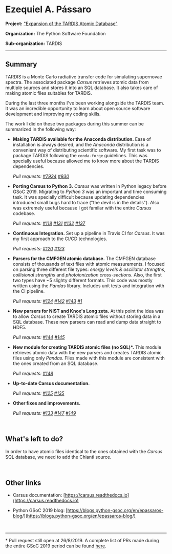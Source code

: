 # Ezequiel A. Pássaro

**Project:** ["Expansion of the TARDIS Atomic Database"](https://summerofcode.withgoogle.com/projects/#5625658653278208)

**Organization:** The Python Software Foundation

**Sub-organization:** TARDIS

---

## Summary

TARDIS is a Monte Carlo radiative transfer code for simulating supernovae spectra. The associated package _Carsus_ retrieves atomic data from multiple sources and stores it into an SQL database. It also takes care of making atomic files suitables for TARDIS. 

During the last three months I've been working alongside the TARDIS team. It was an incredible opportunity to learn about open source software development and improving my coding skills.

The work I did on these two packages during this summer can be summarized in the following way:

- **Making TARDIS available for the Anaconda distribution.** Ease of installation is always desired, and the _Anaconda_ distribution is a convenient way of distributing scientific software. My first task was to package TARDIS following the `conda-forge` guidelines. This was specially useful because allowed me to know more about the TARDIS dependencies.

    _Pull requests: [#7934](https://github.com/conda-forge/staged-recipes/pull/7934) [#930](https://github.com/tardis-sn/tardis/pull/930)_

- **Porting Carsus to Python 3.** _Carsus_ was written in Python legacy before GSoC 2019. Migrating to _Python 3_ was an important and time consuming task. It was specially difficult because updating dependencies introduced small bugs hard to trace ("the devil is in the details"). Also was extremely useful because I got familar with the entire _Carsus_ codebase.
    
    _Pull requests: [#118](https://github.com/tardis-sn/carsus/pull/118) [#131](https://github.com/tardis-sn/carsus/pull/131) [#132](https://github.com/tardis-sn/carsus/pull/132) [#137](https://github.com/tardis-sn/carsus/pull/137)_

- **Continuous Integration.** Set up a pipeline in Travis CI for _Carsus_. It was my first approach to the CI/CD technologies.

    _Pull requests: [#120](https://github.com/tardis-sn/carsus/pull/120) [#123](https://github.com/tardis-sn/carsus/pull/123)_

- **Parsers for the CMFGEN atomic database.** The CMFGEN database consists of thousands of text files with atomic measurements. I focused on parsing three different file types: _energy levels & oscillator strengths_, _collisional strengths_ and _photoionization cross-sections_. Also, the first two types have ~5 slighty different formats. This code was mostly written using the _Pandas_ library. Includes unit tests and integration with the CI pipeline.

    _Pull requests: [#124](https://github.com/tardis-sn/carsus/pull/124) [#142](https://github.com/tardis-sn/carsus/pull/142) [#143](https://github.com/tardis-sn/carsus/pull/143) [#1](https://github.com/tardis-sn/carsus-refdata/pull/1)_
  
- **New parsers for NIST and Knox's Long zeta.** At this point the idea was to allow _Carsus_ to create TARDIS atomic files without storing data in a SQL database. These new parsers can read and dump data straight to HDF5.  

    _Pull requests: [#144](https://github.com/tardis-sn/carsus/pull/144) [#145](https://github.com/tardis-sn/carsus/pull/145)_
    
- **New module for creating TARDIS atomic files (no SQL)*.** This module retrieves atomic data with the new parsers and creates TARDIS atomic files using only _Pandas_. Files made with this module are consistent with the ones created from an SQL database.

    _Pull requests: [#148](https://github.com/tardis-sn/carsus/pull/148)_

- **Up-to-date Carsus documentation.**

    _Pull requests: [#125](https://github.com/tardis-sn/carsus/pull/125) [#135](https://github.com/tardis-sn/carsus/pull/135)_
    
- **Other fixes and improvements.**
   
   _Pull requests: [#133](https://github.com/tardis-sn/carsus/pull/133) [#147](https://github.com/tardis-sn/carsus/pull/147) [#149](https://github.com/tardis-sn/carsus/pull/149)_

<br>

## What's left to do?

In order to have atomic files identical to the ones obtained with the _Carsus_ SQL database, we need to add the Chianti source.

<br>

## Other links

- Carsus documentation: [https://carsus.readthedocs.io](https://carsus.readthedocs.io)

- Python GSoC 2019 blog: [https://blogs.python-gsoc.org/en/epassaros-blog/](https://blogs.python-gsoc.org/en/epassaros-blog/)

<br>

---

\* Pull request still open at 26/8/2019. A complete list of PRs made during the entire GSoC 2019 period can be found [here](https://github.com/pulls?q=is%3Apr+created%3A%3E2019-02-01+created%3A%3C2010-09-03+author%3Aepassaro+user%3Atardis-sn+user%3Aconda-forge).
